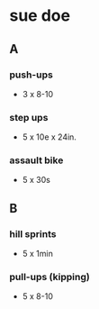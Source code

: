 # sue doe

## A

### push-ups

- 3 x 8-10

### step ups

- 5 x 10e x 24in.

### assault bike

- 5 x 30s

## B

### hill sprints

- 5 x 1min

### pull-ups (kipping)

- 5 x 8-10
